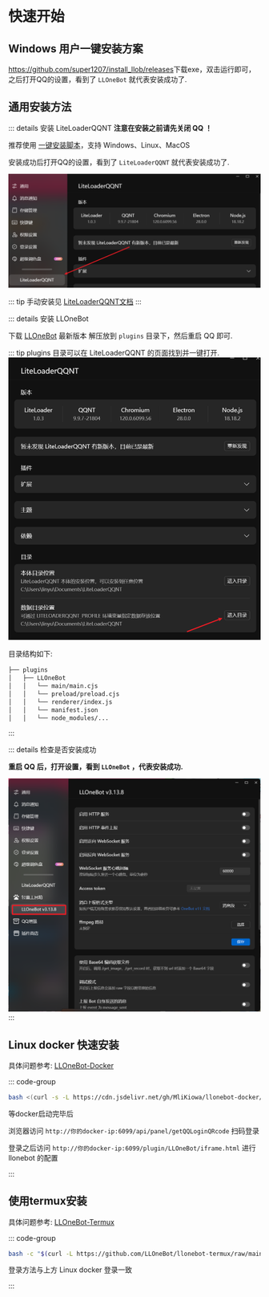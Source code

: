 # 快速开始

## Windows 用户一键安装方案

<https://github.com/super1207/install_llob/releases>下载exe，双击运行即可，之后打开QQ的设置，看到了 `LLOneBot` 就代表安装成功了.

## 通用安装方法

::: details 安装 LiteLoaderQQNT
**注意在安装之前请先关闭 QQ ！**

推荐使用 [一键安装脚本](https://github.com/Mzdyl/LiteLoaderQQNT_Install/releases)，支持 Windows、Linux、MacOS

安装成功后打开QQ的设置，看到了 `LiteLoaderQQNT` 就代表安装成功了.

![](../../asset/img/getting-started/llqqnt-install-success.png)

::: tip
手动安装见 [LiteLoaderQQNT文档](https://liteloaderqqnt.github.io/guide/install.html)
:::

::: details 安装 LLOneBot

下载 [LLOneBot](https://github.com/LLOneBot/LLOneBot/releases) 最新版本 解压放到 `plugins` 目录下，然后重启 QQ 即可.

::: tip
plugins 目录可以在 LiteLoaderQQNT 的页面找到并一键打开.
![](../../asset/img/getting-started/open-plugins-dir.png)

目录结构如下:
```
├── plugins
│   ├── LLOneBot
│   │   └── main/main.cjs
│   │   └── preload/preload.cjs
│   │   └── renderer/index.js
│   │   └── manifest.json
│   │   └── node_modules/...
```
:::

::: details 检查是否安装成功

**重启 QQ 后，打开设置，看到 `LLOneBot` ，代表安装成功.**

![](../../asset/img/getting-started/llonebot-install-success.png)
:::

## Linux docker 快速安装

具体问题参考: [LLOneBot-Docker](https://github.com/MliKiowa/llonebot-docker)

::: code-group

```sh [Curl]
bash <(curl -s -L https://cdn.jsdelivr.net/gh/MliKiowa/llonebot-docker/fastboot.sh)
```
等docker启动完毕后

浏览器访问 `http://你的docker-ip:6099/api/panel/getQQLoginQRcode` 扫码登录

登录之后访问 `http://你的docker-ip:6099/plugin/LLOneBot/iframe.html` 进行 llonebot 的配置

::: 

## 使用termux安装

具体问题参考: [LLOneBot-Termux](https://github.com/LLOneBot/llonebot-termux)

::: code-group

```sh [Curl]
bash -c "$(curl -L https://github.com/LLOneBot/llonebot-termux/raw/main/onekey.sh)"
```
登录方法与上方 Linux docker 登录一致

::: 


